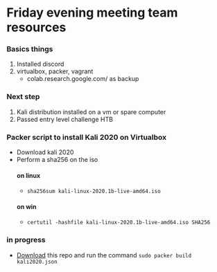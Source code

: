 # Friday evening meeting team resources

### Basics things
1. Installed discord
2. virtualbox, packer, vagrant
    -  colab.research.google.com/ as backup

### Next step
1. Kali distribution installed on a vm or spare computer
2. Passed entry level challenge HTB







### Packer script to install Kali 2020 on Virtualbox

- Download kali 2020
- Perform a sha256 on the iso
  #### on linux
  - ```sha256sum kali-linux-2020.1b-live-amd64.iso```
  #### on win
  - ```certutil -hashfile kali-linux-2020.1b-live-amd64.iso SHA256```
  
  
### in progress
- [Download]() this repo and run the command ```sudo packer build kali2020.json```
